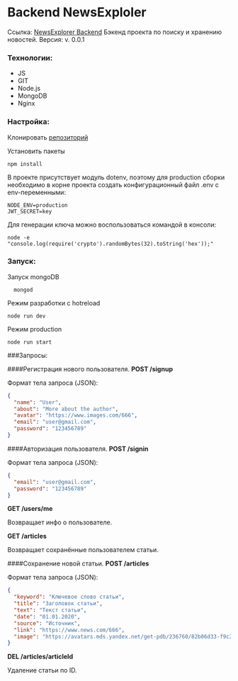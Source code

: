 # Backend NewsExploler

Ссылка: [NewsExplorer Backend](https://api.newsexp.ml/ "NewsExplorer Backend")
Бэкенд проекта по поиску и хранению новостей.
Версия: v. 0.0.1

### Технологии: 
- JS
- GIT
- Node.js
- MongoDB
- Nginx

### Настройка:

Клонировать [репозиторий](https://github.com/InInferno/news-explorer-api.git)

Установить пакеты

    npm install
    
В проекте присутствует модуль dotenv, поэтому для production сборки необходимо в корне проекта создать конфигурационный файл .env с env-переменными:

    NODE_ENV=production
    JWT_SECRET=key

Для генерации ключа можно воспользоваться командой в консоли:

    node -e "console.log(require('crypto').randomBytes(32).toString('hex'));"

### Запуск:

Запуск mongoDB

      mongod
      
Режим разработки с hotreload

    node run dev
    
Режим production

    node run start

###Запросы:

####Регистрация нового пользователя.
**POST /signup**

Формат тела запроса (JSON):
```json
{
  "name": "User",
  "about": "More about the author",
  "avatar": "https://www.images.com/666",
  "email": "user@gmail.com",
  "password": "123456789"
}
```


####Авторизация пользователя.
**POST /signin**

Формат тела запроса (JSON):
```json
{
  "email": "user@gmail.com",
  "password": "123456789"
}
```


**GET /users/me**

Возвращает инфо о пользователе.


**GET /articles**

Возвращает сохранённые пользователем статьи.


####Сохранение новой статьи.
**POST /articles**

Формат тела запроса (JSON):
```json
{
  "keyword": "Ключевое слово статьи",
  "title": "Заголовок статьи",
  "text": "Текст статьи",
  "date": "01.01.2020",
  "source": "Источник",
  "link": "https://www.news.com/666",
  "image": "https://avatars.mds.yandex.net/get-pdb/236760/82b06d33-f9c2-4066-9565-6da432bae2c5/orig"
}
```


**DEL /articles/articleId**

Удаление статьи по ID.
